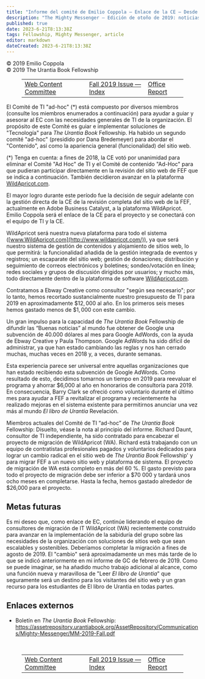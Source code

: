 ```yaml
---
title: "Informe del comité de Emilio Coppola — Enlace de la CE — Desde enero de 2019 hasta junio de 2019"
description: "The Mighty Messenger — Edición de otoño de 2019: noticias y opiniones para los lectores de El Libro de Urantia"
published: true
date: 2023-6-21T8:13:38Z
tags: Fellowship, Mighty Messenger, article
editor: markdown
dateCreated: 2023-6-21T8:13:38Z
---
```


<p class="v-card v-sheet theme--light grey lighten-3 px-2">© 2019 Emilio Coppola<br>© 2019 The Urantia Book Fellowship</p>
<figure class="table chapter-navigator">
  <table>
    <tbody>
      <tr>
        <td>
        <a href="/en/article/Jena_Lassiter/Web_Content_Committee">
          <span class="mdi mdi-arrow-left-drop-circle"></span><span class="pl-2">Web Content Committee</span>
        </a>
        </td>
        <td>
        <a href="/en/index/articles_mighty_messenger#fall-2019-issue">
          <span class="mdi mdi-book-open-variant"></span><span class="pl-2">Fall 2019 Issue — Index</span>
        </a>
        </td>
        <td>
        <a href="/en/article/Paula_Thompson_and_Derek_Samaras/Office_Report_2019">
          <span class="pr-2">Office Report</span><span class="mdi mdi-arrow-right-drop-circle"></span>
        </a>
        </td>
      </tr>
    </tbody>
  </table>
</figure>


El Comité de TI "ad-hoc" (*) está compuesto por diversos miembros (consulte los miembros enumerados a continuación) para ayudar a guiar y asesorar al EC con las necesidades generales de TI de la organización. El propósito de este Comité es guiar e implementar soluciones de "Tecnología" para _The Urantia Book_ Fellowship. Ha habido un segundo comité "ad-hoc" (presidido por Dana Bredemeyer) para abordar el "Contenido", así como la apariencia general (funcionalidad) del sitio web.

(*) Tenga en cuenta: a fines de 2018, la CE votó por unanimidad para eliminar el Comité "Ad Hoc" de TI y el Comité de contenido "Ad-Hoc" para que pudieran participar directamente en la revisión del sitio web de FEF que se indica a continuación. También decidieron avanzar en la plataforma [WildApricot.com](http://wildapricot.com/).

El mayor logro durante este período fue la decisión de seguir adelante con la gestión directa de la CE de la revisión completa del sitio web de la FEF, actualmente en Adobe Business Catalyst, a la plataforma WildApricot. Emilio Coppola será el enlace de la CE para el proyecto y se conectará con el equipo de TI y la CE.

WildApricot será nuestra nueva plataforma para todo el sistema ([www.WildApricot.com](http://www.wildapricot.com/)), ya que será nuestro sistema de gestión de contenidos y alojamiento de sitios web, lo que permitirá: la funcionalidad añadida de la gestión integrada de eventos y registros; un escaparate del sitio web; gestión de donaciones; distribución y seguimiento de correos electrónicos y boletines; sondeo/votación en línea; redes sociales y grupos de discusión dirigidos por usuarios; y mucho más, todo directamente dentro de la plataforma de software [WildApricot.com](http://wildapricot.com/).

Contratamos a Ebway Creative como consultor "según sea necesario"; por lo tanto, hemos recortado sustancialmente nuestro presupuesto de TI para 2019 en aproximadamente $\$ 12,000$ al año. En los primeros seis meses hemos gastado menos de $\$ 1,000$ con este cambio.

Un gran impulso para la capacidad de _The Urantia Book_ Fellowship de difundir las “Buenas noticias” al mundo fue obtener de Google una subvención de 40.000 dólares al mes para Google AdWords, con la ayuda de Ebway Creative y Paula Thompson. Google AdWords ha sido difícil de administrar, ya que han estado cambiando las reglas y nos han cerrado muchas, muchas veces en 2018 y, a veces, durante semanas.

Esta experiencia parece ser universal entre aquellas organizaciones que han estado recibiendo esta subvención de Google AdWords. Como resultado de esto, decidimos tomarnos un tiempo en 2019 para reevaluar el programa y ahorrar $6,000 al año en honorarios de consultoría para 2019. En consecuencia, Barry Clark se ofreció como voluntario durante el último mes para ayudar a FEF a revitalizar el programa y recientemente ha realizado mejoras en el sistema existente para permitirnos anunciar una vez más al mundo _El libro de Urantia_ Revelación.

Miembros actuales del Comité de TI “ad-hoc” de _The Urantia Book_ Fellowship: Disuelto, véase la nota al principio del informe. Richard Daunt, consultor de TI independiente, ha sido contratado para encabezar el proyecto de migración de WildApricot (WA). Richard está trabajando con un equipo de contratistas profesionales pagados y voluntarios dedicados para lograr un cambio radical en el sitio web de _The Urantia Book_ Fellowship' y para migrar FEF a un nuevo sitio web y plataforma de sistema. El proyecto de migración de WA está completo en más del 60 %. El gasto previsto para todo el proyecto de migración debe ser inferior a $70 000 y tardará unos ocho meses en completarse. Hasta la fecha, hemos gastado alrededor de $26,000 para el proyecto.

## Metas futuras

Es mi deseo que, como enlace de EC, continúe liderando el equipo de consultores de migración de IT WildApricot (WA) recientemente construido para avanzar en la implementación de la sabiduría del grupo sobre las necesidades de la organización con soluciones de sitios web que sean escalables y sostenibles. Deberíamos completar la migración a fines de agosto de 2019. El "cambio" será aproximadamente un mes más tarde de lo que se indicó anteriormente en mi informe de GC de febrero de 2019. Como se puede imaginar, se ha añadido mucho trabajo adicional al alcance, como una función nueva y maravillosa de "Leer _El libro de Urantia_" que seguramente será un destino para los visitantes del sitio web y un gran recurso para los estudiantes de El libro de Urantia en todas partes.

## Enlaces externos

* Boletín en _The Urantia Book_ Fellowship: https://assetrepository.urantiabook.org/AssetRepository/Communications/Mighty-Messenger/MM-2019-Fall.pdf

<br>

<figure class="table chapter-navigator">
  <table>
    <tbody>
      <tr>
        <td>
        <a href="/en/article/Jena_Lassiter/Web_Content_Committee">
          <span class="mdi mdi-arrow-left-drop-circle"></span><span class="pl-2">Web Content Committee</span>
        </a>
        </td>
        <td>
        <a href="/en/index/articles_mighty_messenger#fall-2019-issue">
          <span class="mdi mdi-book-open-variant"></span><span class="pl-2">Fall 2019 Issue — Index</span>
        </a>
        </td>
        <td>
        <a href="/en/article/Paula_Thompson_and_Derek_Samaras/Office_Report_2019">
          <span class="pr-2">Office Report</span><span class="mdi mdi-arrow-right-drop-circle"></span>
        </a>
        </td>
      </tr>
    </tbody>
  </table>
</figure>
